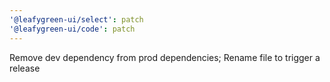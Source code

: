 ```yaml
---
'@leafygreen-ui/select': patch
'@leafygreen-ui/code': patch
---
```


Remove dev dependency from prod dependencies; Rename file to trigger a release
